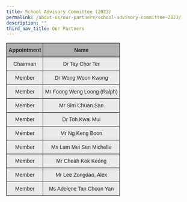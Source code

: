 ```yaml
---
title: School Advisory Committee (2023)
permalink: /about-us/our-partners/school-advisory-committee-2023/
description: ""
third_nav_title: Our Partners
---
```

<style type="text/css">
.tg  {border-collapse:collapse;border-spacing:0;}
.tg td{border-color:black;border-style:solid;border-width:1px;font-family:Arial, sans-serif;font-size:14px;
  overflow:hidden;padding:10px 5px;word-break:normal;}
.tg th{border-color:black;border-style:solid;border-width:1px;font-family:Arial, sans-serif;font-size:14px;
  font-weight:normal;overflow:hidden;padding:10px 5px;word-break:normal;}
.tg .tg-dwlh{background-color:#B0B0B0;color:#222;font-weight:bold;text-align:center;vertical-align:middle}
.tg .tg-ku5w{background-color:#EAEAEA;color:#222;text-align:center;vertical-align:middle}
</style>
<table class="tg">
<thead>
  <tr>
    <th class="tg-dwlh"><span style="color:#222;background-color:#B0B0B0">Appointment</span></th>
    <th class="tg-dwlh"><span style="color:#222;background-color:#B0B0B0">Name</span></th>
  </tr>
</thead>
<tbody>
  <tr>
    <td class="tg-ku5w"><span style="color:#222;background-color:#EAEAEA">Chairman</span></td>
    <td class="tg-ku5w"><span style="color:#222;background-color:#EAEAEA">Dr Tay Chor Ter</span></td>
  </tr>
  <tr>
    <td class="tg-ku5w"><span style="color:#222;background-color:#EAEAEA">Member</span></td>
    <td class="tg-ku5w"><span style="color:#222;background-color:#EAEAEA">Dr Wong Woon Kwong   </span></td>
  </tr>
  <tr>
    <td class="tg-ku5w"><span style="color:#222;background-color:#EAEAEA"> Member</span></td>
    <td class="tg-ku5w"><span style="color:#222;background-color:#EAEAEA"> Mr Foong Weng Loong (Ralph) </span></td>
  </tr>
  <tr>
    <td class="tg-ku5w"><span style="color:#222;background-color:#EAEAEA"> Member</span></td>
    <td class="tg-ku5w"><span style="color:#222;background-color:#EAEAEA">Mr Sim Chuan San  </span></td>
  </tr>
  <tr>
    <td class="tg-ku5w"><span style="color:#222;background-color:#EAEAEA"> Member</span></td>
    <td class="tg-ku5w"><span style="color:#222;background-color:#EAEAEA"> Dr Toh Kwai Mui </span></td>
  </tr>
  <tr>
    <td class="tg-ku5w"><span style="color:#222;background-color:#EAEAEA"> Member</span></td>
    <td class="tg-ku5w"><span style="color:#222;background-color:#EAEAEA"> Mr Ng Keng Boon</span></td>
  </tr>
  <tr>
    <td class="tg-ku5w"><span style="color:#222;background-color:#EAEAEA"> Member</span></td>
    <td class="tg-ku5w"><span style="color:#222;background-color:#EAEAEA"> Ms Lam Mei San Michelle</span></td>
  </tr>
  <tr>
    <td class="tg-ku5w"><span style="color:#222;background-color:#EAEAEA"> Member</span></td>
    <td class="tg-ku5w"><span style="color:#222;background-color:#EAEAEA"> Mr Cheah Kok Keong </span></td>
  </tr>
  <tr>
    <td class="tg-ku5w"><span style="color:#222;background-color:#EAEAEA"> Member</span></td>
    <td class="tg-ku5w"><span style="color:#222;background-color:#EAEAEA"> Mr Lee Zongdao, Alex </span></td>
  </tr>
  <tr>
    <td class="tg-ku5w"><span style="color:#222;background-color:#EAEAEA"> Member</span></td>
    <td class="tg-ku5w"><span style="color:#222;background-color:#EAEAEA"> Ms Adelene Tan Choon Yan</span></td>
  </tr>
</tbody>
</table>